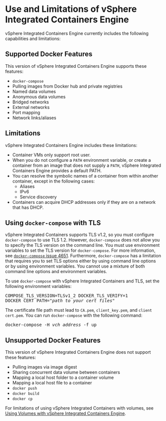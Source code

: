 # Use and Limitations of vSphere Integrated Containers Engine

vSphere Integrated Containers Engine currently includes the following capabilities and limitations:

## Supported Docker Features
This version of vSphere Integrated Containers Engine supports these features:

- `docker-compose`
- Pulling images from Docker hub and private registries
- Named data volumes
- Anonymous data volumes
- Bridged networks
- External networks
- Port mapping
- Network links/aliases

## Limitations
vSphere Integrated Containers Engine includes these limitations:

- Container VMs only support root user.
- When you do not configure a `PATH` environment variable, or create a container from an image that does not supply a `PATH`, vSphere Integrated Containers Engine provides a default PATH.
- You can resolve the symbolic names of a container from within another container, except in the following cases:
	- Aliases
	- IPv6
	- Service discovery
- Containers can acquire DHCP addresses only if they are on a network that has DHCP.

## Using `docker-compose` with TLS

vSphere Integrated Containers supports TLS v1.2, so you must configure `docker-compose` to use TLS 1.2. However, `docker-compose` does not allow you to specify the TLS version on the command line. You must use environment variables to set the TLS version for `docker-compose`. For more information, see [`docker-compose` issue 4651](https://github.com/docker/compose/issues/4651). Furthermore, `docker-compose` has a limitation that requires you to set TLS options either by using command line options or by using environment variables. You cannot use a mixture of both command line options and environment variables. 

To use `docker-compose` with vSphere Integrated Containers and TLS, set the following environment variables:<pre>COMPOSE_TLS_VERSION=TLSv1_2
DOCKER_TLS_VERIFY=1
DOCKER_CERT_PATH="<i>path to your cert files</i>"</pre>

The certificate file path must lead to `CA.pem`, `client_key.pem`, and `client cert.pem`. You can run `docker-compose` with the following command:<pre>docker-compose -H <i>vch_address</i> -f up</pre>

## Unsupported Docker Features

This version of vSphere Integrated Containers Engine does not support these features:

- Pulling images via image digest 
- Sharing concurrent data volume between containers
- Mapping a local host folder to a container volume
- Mapping a local host file to a container
- `docker push`
- `docker build`
- `docker cp`

For limitations of using vSphere Integrated Containers with volumes, see [Using Volumes with vSphere Integrated Containers Engine](using_volumes_with_vic.md).